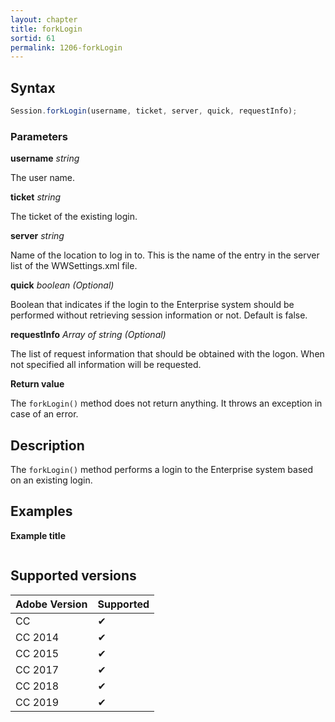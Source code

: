 ```yaml
---
layout: chapter
title: forkLogin
sortid: 61
permalink: 1206-forkLogin
---
```

## Syntax

```javascript
Session.forkLogin(username, ticket, server, quick, requestInfo);
```

### Parameters

**username** *string*

The user name.

**ticket** *string* 

The ticket of the existing login.

**server** *string* 

Name of the location to log in to. This is the name of the entry in the server list of the WWSettings.xml file.

**quick** *boolean (Optional)*

Boolean that indicates if the login to the Enterprise system should be performed without retrieving session information or not. Default is false.

**requestInfo** *Array of string  (Optional)*

The list of request information that should be obtained with the logon. When not specified all information will be requested.

**Return value**

The `forkLogin()` method does not return anything. It throws an exception in case of an error.

## Description

The `forkLogin()` method performs a login to the Enterprise system based on an existing login. 

## Examples

**Example title**

```javascript

```

## Supported versions

| Adobe Version | Supported |
|---------------|---------|
| CC            | ✔       |
| CC 2014       | ✔       |
| CC 2015       | ✔       |
| CC 2017       | ✔       |
| CC 2018       | ✔       |
| CC 2019       | ✔       |